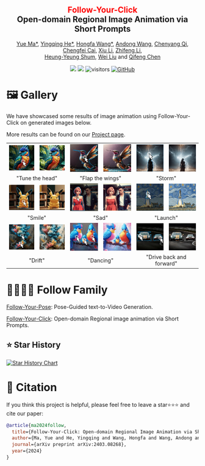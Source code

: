 <div align="center">
<h2><font color="red"> Follow-Your-Click </font></center> <br> <center>Open-domain Regional Image Animation via Short Prompts</h2>

[Yue Ma*](https://mayuelala.github.io/), [Yingqing He*](https://github.com/YingqingHe), [Hongfa Wang*](https://github.com/mayuelala/FollowYourClick), [Andong Wang](https://github.com/mayuelala/FollowYourClick), [Chenyang Qi](https://chenyangqiqi.github.io/), [Chengfei Cai](https://github.com/mayuelala/FollowYourClick), [Xiu Li](https://scholar.google.com/citations?user=Xrh1OIUAAAAJ&hl=zh-CN), [Zhifeng Li](https://scholar.google.com/citations?view_op=list_works&hl=zh-CN&hl=zh-CN&user=VTrRNN4AAAAJ&sortby=pubdate),  
[Heung-Yeung Shum](https://scholar.google.com.hk/citations?user=9akH-n8AAAAJ&hl=en), [Wei Liu](https://scholar.google.com/citations?user=AjxoEpIAAAAJ&hl=zh-CN) and [Qifeng Chen](https://cqf.io)

<a href='https://arxiv.org/abs/2403.08268'><img src='https://img.shields.io/badge/ArXiv-2403.08268-red'></a> 
<a href='https://follow-your-click.github.io/'><img src='https://img.shields.io/badge/Project-Page-Green'></a>  ![visitors](https://visitor-badge.laobi.icu/badge?page_id=mayuelala.FollowYourClick&left_color=green&right_color=red)  [![GitHub](https://img.shields.io/github/stars/mayuelala/FollowYourClick?style=social)](https://github.com/mayuelala/FollowYourClick) 
</div>


# 🖼 Gallery

We have showcased some results of image animation using Follow-Your-Click on generated images below.

More results can be found on our [Project page](https://follow-your-click.github.io/).

<table>
  <tr>
    <td><img src="animation/teaser/1/1.jpg" alt="Image 1"></td>
    <td><img src="animation/teaser/1/1.gif" alt="Animation 1"></td>
    <td><img src="animation/teaser/8/图片2.jpg" alt="Image 2"></td>
    <td><img src="animation/teaser/8/8.gif" alt="Animation 1"></td>
    <td><img src="animation/teaser/storm/图片3.jpg" alt="Image 3"></td>
    <td><img src="animation/teaser/storm/storm.gif" alt="Animation 1"></td>
  </tr>
  <tr>
    <td colspan="2"><center>"Tune the head"</center></td>
    <td colspan="2"><center>"Flap the wings"</center></td>
    <td colspan="2"><center>"Storm"</center></td>
  </tr>
  <tr>
    <td><img src="animation/teaser/3/图片4.jpg" alt="Image 1"></td>
    <td><img src="animation/teaser/3/3.gif" alt="Animation 1"></td>
    <td><img src="animation/teaser/cry/图片5.jpg" alt="Image 2"></td>
    <td><img src="animation/teaser/cry/OFC_16.gif" alt="Animation 1"></td>
    <td><img src="animation/teaser/2/图片6.jpg" alt="Image 3"></td>
    <td><img src="animation/teaser/2/2.gif" alt="Animation 1"></td>
  </tr>
  <tr>
    <td colspan="2"><center>"Smile"</center></td>
    <td colspan="2"><center>"Sad"</center></td>
    <td colspan="2"><center>"Launch"</center></td>
  </tr>
  <tr>
    <td><img src="animation/teaser/7/图片7.jpg" alt="Image 1"></td>
    <td><img src="animation/teaser/7/7.gif" alt="Animation 1"></td>
    <td><img src="animation/teaser/5/图片8.jpg" alt="Image 2"></td>
    <td><img src="animation/teaser/5/5.gif" alt="Animation 1"></td>
    <td><img src="animation/teaser/6/图片9.jpg" alt="Image 3"></td>
    <td><img src="animation/teaser/6/6.gif" alt="Animation 1"></td>
  </tr>
  <tr>
    <td colspan="2"><center>"Drift"</center></td>
    <td colspan="2"><center>"Dancing"</center></td>
    <td colspan="2"><center>"Drive back and forward"</center></td>
  </tr>
</table>



# 👨‍👩‍👧‍👦 Follow Family
[Follow-Your-Pose](https://github.com/mayuelala/FollowYourPose): Pose-Guided text-to-Video Generation.

[Follow-Your-Click](https://github.com/mayuelala/FollowYourClick): Open-domain Regional image animation via Short Prompts.
  

## ⭐️ Star History

[![Star History Chart](https://api.star-history.com/svg?repos=mayuelala/FollowYourClick&type=Date)](https://star-history.com/#mayuelala/FollowYourClick&Date)



# 🎼 Citation 
If you think this project is helpful, please feel free to leave a star⭐️⭐️⭐️ and cite our paper:
```bibtex
@article{ma2024follow,
  title={Follow-Your-Click: Open-domain Regional Image Animation via Short Prompts},
  author={Ma, Yue and He, Yingqing and Wang, Hongfa and Wang, Andong and Qi, Chenyang and Cai, Chengfei and Li, Xiu and Li, Zhifeng and Shum, Heung-Yeung and Liu, Wei and others},
  journal={arXiv preprint arXiv:2403.08268},
  year={2024}
}
``` 

